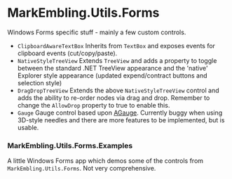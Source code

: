 MarkEmbling.Utils.Forms
=======================

Windows Forms specific stuff - mainly a few custom controls.

 - `ClipboardAwareTextBox`
    Inherits from `TextBox` and exposes events for clipboard events (cut/copy/paste).
 - `NativeStyleTreeView`
 	Extends `TreeView` and adds a property to toggle between the standard .NET TreeView appearance and the 'native' Explorer style appearance (updated expend/contract buttons and selection style)
 - `DragDropTreeView`
 	Extends the above `NativeStyleTreeView` control and adds the ability to re-order nodes via drag and drop. Remember to change the `AllowDrop` property to true to enable this.
 - `Gauge`
    Gauge control based upon [AGauge](http://www.codeproject.com/Articles/448721/AGauge-WinForms-Gauge-Control). Currently buggy when using 3D-style needles and there are more features to be implemented, but is usable.

### MarkEmbling.Utils.Forms.Examples

A little Windows Forms app which demos some of the controls from `MarkEmbling.Utils.Forms`. Not very comprehensive.
